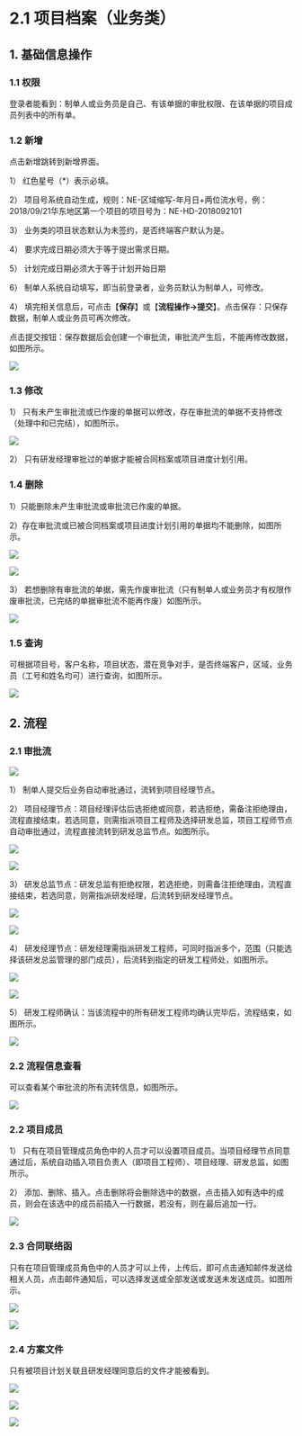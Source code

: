 # 2.1 项目档案（业务类）

## 1. 基础信息操作

### 1.1  权限

登录者能看到：制单人或业务员是自己、有该单据的审批权限、在该单据的项目成员列表中的所有单。

### 1.2   新增

点击新增跳转到新增界面。

1） 红色星号（\*）表示必填。

2） 项目号系统自动生成，规则：NE-区域缩写-年月日+两位流水号，例：2018/09/21华东地区第一个项目的项目号为：NE-HD-2018092101

3） 业务类的项目状态默认为未签约，是否终端客户默认为是。

4） 要求完成日期必须大于等于提出需求日期。

5） 计划完成日期必须大于等于计划开始日期

6） 制单人系统自动填写，即当前登录者，业务员默认为制单人，可修改。

4）  填完相关信息后，可点击【**保存**】或【**流程操作-&gt;提交**】。点击保存：只保存数据，制单人或业务员可再次修改。

点击提交按钮：保存数据后会创建一个审批流，审批流产生后，不能再修改数据，如图所示。

![](../.gitbook/assets/image%20%2887%29.png)

### 1.3   修改

1） 只有未产生审批流或已作废的单据可以修改，存在审批流的单据不支持修改（处理中和已完结），如图所示。

![](../.gitbook/assets/image%20%2877%29.png)

2）只有研发经理审批过的单据才能被合同档案或项目进度计划引用。

### 1.4 删除

1）只能删除未产生审批流或审批流已作废的单据。

2）存在审批流或已被合同档案或项目进度计划引用的单据均不能删除，如图所示。

![](../.gitbook/assets/image%20%2815%29.png)

![](../.gitbook/assets/image%20%2811%29.png)

3）若想删除有审批流的单据，需先作废审批流（只有制单人或业务员才有权限作废审批流，已完结的单据审批流不能再作废）如图所示。

![](../.gitbook/assets/image%20%2841%29.png)

### 1.5   查询

可根据项目号，客户名称，项目状态，潜在竞争对手，是否终端客户，区域，业务员（工号和姓名均可）进行查询，如图所示。

![](../.gitbook/assets/image%20%2822%29.png)

## 2. 流程

### 2.1  审批流

![](../.gitbook/assets/image%20%286%29.png)



1）  制单人提交后业务自动审批通过，流转到项目经理节点。 

2） 项目经理节点：项目经理评估后选拒绝或同意，若选拒绝，需备注拒绝理由，流程直接结束，若选同意，则需指派项目工程师及选择研发总监，项目工程师节点自动审批通过，流程直接流转到研发总监节点。如图所示。

![](../.gitbook/assets/image%20%283%29.png)

![](../.gitbook/assets/image%20%2847%29.png)

3）  研发总监节点：研发总监有拒绝权限，若选拒绝，则需备注拒绝理由，流程直接结束，若选同意，则需指派研发经理，后流转到研发经理节点。

![](../.gitbook/assets/image%20%281%29.png)

![](../.gitbook/assets/image%20%2880%29.png)

4）  研发经理节点：研发经理需指派研发工程师，可同时指派多个，范围（只能选择该研发总监管理的部门成员），后流转到指定的研发工程师处，如图所示。

![](../.gitbook/assets/image%20%2840%29.png)

![](../.gitbook/assets/image%20%2896%29.png)

5） 研发工程师确认：当该流程中的所有研发工程师均确认完毕后，流程结束，如图所示。

![](../.gitbook/assets/image%20%2860%29.png)

### 2.2 流程信息查看

可以查看某个审批流的所有流转信息，如图所示。

![](../.gitbook/assets/image%20%2845%29.png)

### 2.2   项目成员

1） 只有在项目管理成员角色中的人员才可以设置项目成员。当项目经理节点同意通过后，系统自动插入项目负责人（即项目工程师）、项目经理、研发总监，如图所示。

2） 添加、删除、插入。点击删除将会删除选中的数据，点击插入如有选中的成员，则会在该选中的成员前插入一行数据，若没有，则在最后追加一行。

![](../.gitbook/assets/image%20%2870%29.png)



### 2.3   合同联络函

只有在项目管理成员角色中的人员才可以上传，上传后，即可点击通知邮件发送给相关人员，点击邮件通知后，可以选择发送或全部发送或发送未发送成员。如图所示。

![](../.gitbook/assets/image%20%2882%29.png)

![](../.gitbook/assets/image%20%2885%29.png)

### 2.4  方案文件

只有被项目计划关联且研发经理同意后的文件才能被看到。

![](../.gitbook/assets/image%20%2891%29.png)

![](../.gitbook/assets/image%20%2849%29.png)

![](../.gitbook/assets/image%20%2889%29.png)



